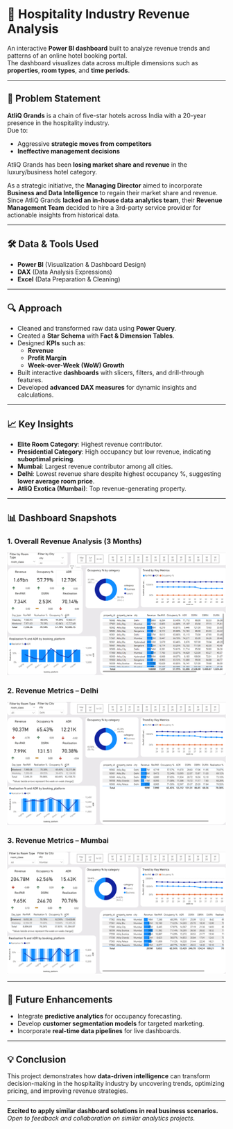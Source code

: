 # 🏨 Hospitality Industry Revenue Analysis

An interactive **Power BI dashboard** built to analyze revenue trends and patterns of an online hotel booking portal.  
The dashboard visualizes data across multiple dimensions such as **properties**, **room types**, and **time periods**.

---

## 📌 Problem Statement
**AtliQ Grands** is a chain of five-star hotels across India with a 20-year presence in the hospitality industry.  
Due to:
- Aggressive **strategic moves from competitors**  
- **Ineffective management decisions**  

AtliQ Grands has been **losing market share and revenue** in the luxury/business hotel category.  

As a strategic initiative, the **Managing Director** aimed to incorporate **Business and Data Intelligence** to regain their market share and revenue.  
Since AtliQ Grands **lacked an in-house data analytics team**, their **Revenue Management Team** decided to hire a 3rd-party service provider for actionable insights from historical data.

---

## 🛠 Data & Tools Used
- **Power BI** (Visualization & Dashboard Design)  
- **DAX** (Data Analysis Expressions)  
- **Excel** (Data Preparation & Cleaning)

---

## 🔍 Approach
- Cleaned and transformed raw data using **Power Query**.  
- Created a **Star Schema** with **Fact & Dimension Tables**.  
- Designed **KPIs** such as:  
  - **Revenue**  
  - **Profit Margin**  
  - **Week-over-Week (WoW) Growth**  
- Built interactive **dashboards** with slicers, filters, and drill-through features.  
- Developed **advanced DAX measures** for dynamic insights and calculations.

---

## 📈 Key Insights
- **Elite Room Category**: Highest revenue contributor.  
- **Presidential Category**: High occupancy but low revenue, indicating **suboptimal pricing**.  
- **Mumbai**: Largest revenue contributor among all cities.  
- **Delhi**: Lowest revenue share despite highest occupancy %, suggesting **lower average room price**.  
- **AtliQ Exotica (Mumbai)**: Top revenue-generating property.

---

## 📊 Dashboard Snapshots

### **1. Overall Revenue Analysis (3 Months)**
![Overall Dashboard](https://github.com/saksham9908/Hospitality_industry_analysis/blob/main/Sample%20Screenshots/hospitality_dashboard_screenshot.png)

### **2. Revenue Metrics – Delhi**
![Delhi Dashboard](https://github.com/saksham9908/Hospitality_industry_analysis/blob/main/Sample%20Screenshots/hospitality_db_ss2.png)

### **3. Revenue Metrics – Mumbai**
![Mumbai Dashboard](https://github.com/saksham9908/Hospitality_industry_analysis/blob/main/Sample%20Screenshots/hospitality_db_ss3.png)

---

## 🚀 Future Enhancements
- Integrate **predictive analytics** for occupancy forecasting.  
- Develop **customer segmentation models** for targeted marketing.  
- Incorporate **real-time data pipelines** for live dashboards.

---

## 💡 Conclusion
This project demonstrates how **data-driven intelligence** can transform decision-making in the hospitality industry by uncovering trends, optimizing pricing, and improving revenue strategies.

---

**Excited to apply similar dashboard solutions in real business scenarios.**  
*Open to feedback and collaboration on similar analytics projects.*
